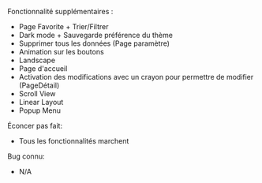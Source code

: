 Fonctionnalité supplémentaires :
- Page Favorite + Trier/Filtrer
- Dark mode + Sauvegarde préférence du thème
- Supprimer tous les données (Page paramètre)
- Animation sur les boutons
- Landscape
- Page d'accueil
- Activation des modifications avec un crayon pour permettre de modifier (PageDétail)
- Scroll View
- Linear Layout
- Popup Menu


Éconcer pas fait:
- Tous les fonctionnalités marchent


Bug connu:
- N/A
